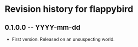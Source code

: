# Revision history for flappybird

## 0.1.0.0 -- YYYY-mm-dd

* First version. Released on an unsuspecting world.
